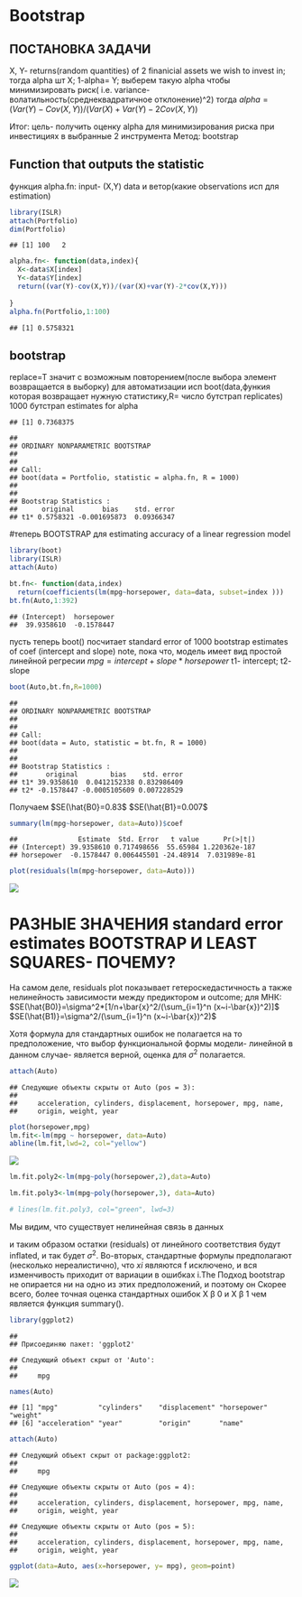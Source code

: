 Bootstrap
================

## ПОСТАНОВКА ЗАДАЧИ

X, Y- returns(random quantities) of 2 finanicial assets we wish to
invest in; тогда alpha шт X; 1-alpha= Y; выберем такую alpha чтобы
минимизировать риск( i.e. variance- волатильность(среднеквадратичное
отклонение)^2) тогда
$alpha= (Var(Y)-Cov(X,Y))/(Var(X)+Var(Y)-2Cov(X,Y))$

Итог: цель- получить оценку alpha для минимизирования риска при
инвестициях в выбранные 2 инструмента Метод: bootstrap

## Function that outputs the statistic

функция alpha.fn: input- (X,Y) data и ветор(какие observations исп для
estimation)

``` r
library(ISLR)
attach(Portfolio)
dim(Portfolio)
```

    ## [1] 100   2

``` r
alpha.fn<- function(data,index){
  X<-data$X[index]
  Y<-data$Y[index]
  return((var(Y)-cov(X,Y))/(var(X)+var(Y)-2*cov(X,Y)))
  
}
alpha.fn(Portfolio,1:100)
```

    ## [1] 0.5758321

## bootstrap

replace=T значит с возможным повторением(после выбора элемент
возвращается в выборку) для автоматизации исп boot(data,функия которая
возвращает нужную статистику,R= число бутстрап replicates) 1000 бутстрап
estimates for alpha

    ## [1] 0.7368375

    ## 
    ## ORDINARY NONPARAMETRIC BOOTSTRAP
    ## 
    ## 
    ## Call:
    ## boot(data = Portfolio, statistic = alpha.fn, R = 1000)
    ## 
    ## 
    ## Bootstrap Statistics :
    ##      original       bias    std. error
    ## t1* 0.5758321 -0.001695873  0.09366347

\#теперь BOOTSTRAP для estimating accuracy of a linear regression model

``` r
library(boot)
library(ISLR)
attach(Auto)

bt.fn<- function(data,index)
  return(coefficients(lm(mpg~horsepower, data=data, subset=index )))
bt.fn(Auto,1:392)
```

    ## (Intercept)  horsepower 
    ##  39.9358610  -0.1578447

пусть теперь boot() посчитает standard error of 1000 bootstrap estimates
of coef (intercept and slope) note, пока что, модель имеет вид простой
линейной регресии $mpg= intercept+slope*horsepower$ t1- intercept; t2-
slope

``` r
boot(Auto,bt.fn,R=1000)
```

    ## 
    ## ORDINARY NONPARAMETRIC BOOTSTRAP
    ## 
    ## 
    ## Call:
    ## boot(data = Auto, statistic = bt.fn, R = 1000)
    ## 
    ## 
    ## Bootstrap Statistics :
    ##       original        bias    std. error
    ## t1* 39.9358610  0.0412152338 0.832986409
    ## t2* -0.1578447 -0.0005105609 0.007228529

Получаем $SE(\hat{B0}=0.83$ $SE(\hat{B1}=0.007$

``` r
summary(lm(mpg~horsepower, data=Auto))$coef
```

    ##               Estimate  Std. Error   t value      Pr(>|t|)
    ## (Intercept) 39.9358610 0.717498656  55.65984 1.220362e-187
    ## horsepower  -0.1578447 0.006445501 -24.48914  7.031989e-81

``` r
plot(residuals(lm(mpg~horsepower, data=Auto)))
```

![](BOOTSTRAP_files/figure-gfm/unnamed-chunk-3-1.png)<!-- -->

# РАЗНЫЕ ЗНАЧЕНИЯ standard error estimates BOOTSTRAP И LEAST SQUARES- ПОЧЕМУ?

На самом деле, residuals plot показывает гетероскедастичность а также
нелинейность зависимости между предиктором и outcome; для МНК:
$SE(\hat{B0)}=\sigma^2*[1/n+\bar{x}^2/(\sum_{i=1}^n (x~i-\bar{x})^2)]$
$SE(\hat{B1)}=\sigma^2/(\sum_{i=1}^n (x~i-\bar{x})^2)$

Хотя формула для стандартных ошибок не полагается на то предположение,
что выбор функциональной формы модели- линейной в данном случае-
является верной, оценка для $σ^2$ полагается.

``` r
attach(Auto)
```

    ## Следующие объекты скрыты от Auto (pos = 3):
    ## 
    ##     acceleration, cylinders, displacement, horsepower, mpg, name,
    ##     origin, weight, year

``` r
plot(horsepower,mpg)
lm.fit<-lm(mpg ~ horsepower, data=Auto)
abline(lm.fit,lwd=2, col="yellow")
```

![](BOOTSTRAP_files/figure-gfm/unnamed-chunk-4-1.png)<!-- -->

``` r
lm.fit.poly2<-lm(mpg~poly(horsepower,2),data=Auto)

lm.fit.poly3<-lm(mpg~poly(horsepower,3), data=Auto)

# lines(lm.fit.poly3, col="green", lwd=3)
```

Мы видим, что существует нелинейная связь в данных

и таким образом остатки (residuals) от линейного соответствия будут
inflated, и так будет $σ^2$. Во-вторых, стандартные формулы предполагают
(несколько нереалистично), что $xi$ являются f исключено, и вся
изменчивость приходит от вариации в ошибках i.The Подход bootstrap не
опирается ни на одно из этих предположений, и поэтому он Скорее всего,
более точная оценка стандартных ошибок X β 0 и X β 1 чем является
функция summary().

``` r
library(ggplot2)
```

    ## 
    ## Присоединяю пакет: 'ggplot2'

    ## Следующий объект скрыт от 'Auto':
    ## 
    ##     mpg

``` r
names(Auto)
```

    ## [1] "mpg"          "cylinders"    "displacement" "horsepower"   "weight"      
    ## [6] "acceleration" "year"         "origin"       "name"

``` r
attach(Auto)
```

    ## Следующий объект скрыт от package:ggplot2:
    ## 
    ##     mpg

    ## Следующие объекты скрыты от Auto (pos = 4):
    ## 
    ##     acceleration, cylinders, displacement, horsepower, mpg, name,
    ##     origin, weight, year

    ## Следующие объекты скрыты от Auto (pos = 5):
    ## 
    ##     acceleration, cylinders, displacement, horsepower, mpg, name,
    ##     origin, weight, year

``` r
ggplot(data=Auto, aes(x=horsepower, y= mpg), geom=point)
```

![](BOOTSTRAP_files/figure-gfm/unnamed-chunk-5-1.png)<!-- -->
